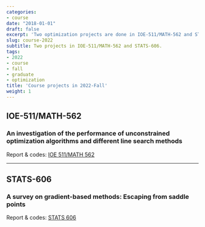 ```yaml
---
categories:
- course
date: "2018-01-01"
draft: false
excerpt: 'Two optimization projects are done in IOE-511/MATH-562 and STATS-606. The first one is an overall investigation of many unconstrained methods companied with an exploration of other two line search methods. The second one is a review of unconstrained methods for escaping saddle points.'
slug: course-2022
subtitle: Two projects in IOE-511/MATH-562 and STATS-606.
tags:
- 2022
- course
- fall
- graduate
- optimization
title: 'Course projects in 2022-Fall'
weight: 1
---
```


## IOE-511/MATH-562

### An investigation of the performance of unconstrained optimization algorithms and different line search methods

Report & codes: [IOE 511/MATH 562](https://github.com/Tuna22/Course-projects/tree/main/IOE%20511)

---

## STATS-606

### A survey on gradient-based methods: Escaping from saddle points

Report & codes: [STATS 606](https://github.com/Tuna22/Course-projects/tree/main/STATS%20606)


